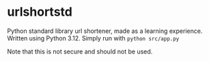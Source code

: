 # urlshortstd
Python standard library url shortener, made as a learning experience.
Written using Python 3.12.
Simply run with
`python src/app.py`

Note that this is not secure and should not be used.
